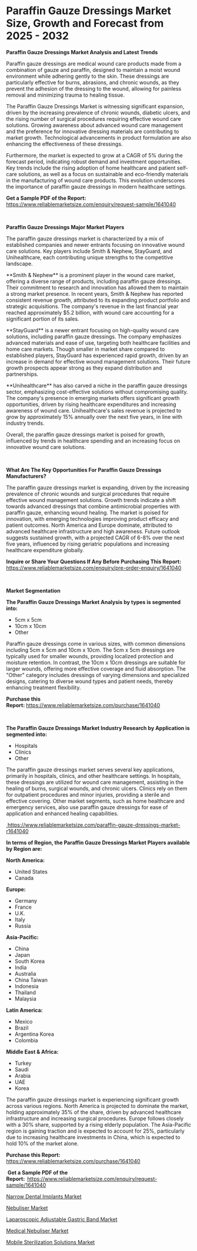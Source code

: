<p><h1>Paraffin Gauze Dressings Market Size, Growth and Forecast from 2025 - 2032</h1></p><p><strong>Paraffin Gauze Dressings Market Analysis and Latest Trends</strong></p>
<p><p>Paraffin gauze dressings are medical wound care products made from a combination of gauze and paraffin, designed to maintain a moist wound environment while adhering gently to the skin. These dressings are particularly effective for burns, abrasions, and chronic wounds, as they prevent the adhesion of the dressing to the wound, allowing for painless removal and minimizing trauma to healing tissue.</p><p>The Paraffin Gauze Dressings Market is witnessing significant expansion, driven by the increasing prevalence of chronic wounds, diabetic ulcers, and the rising number of surgical procedures requiring effective wound care solutions. Growing awareness about advanced wound care management and the preference for innovative dressing materials are contributing to market growth. Technological advancements in product formulation are also enhancing the effectiveness of these dressings.</p><p>Furthermore, the market is expected to grow at a CAGR of 5% during the forecast period, indicating robust demand and investment opportunities. Key trends include the rising adoption of home healthcare and patient self-care solutions, as well as a focus on sustainable and eco-friendly materials in the manufacturing of wound care products. This evolution underscores the importance of paraffin gauze dressings in modern healthcare settings.</p></p>
<p><strong>Get a Sample PDF of the Report:&nbsp;</strong> <a href="https://www.reliablemarketsize.com/enquiry/request-sample/1641040?utm_campaign=1991&utm_medium=2&utm_source=Github&utm_content=ia&utm_term=04032025&utm_id=paraffin-gauze-dressings">https://www.reliablemarketsize.com/enquiry/request-sample/1641040</a></p>
<p>&nbsp;</p>
<p><strong>Paraffin Gauze Dressings Major Market Players</strong></p>
<p><p>The paraffin gauze dressings market is characterized by a mix of established companies and newer entrants focusing on innovative wound care solutions. Key players include Smith & Nephew, StayGuard, and Unihealthcare, each contributing unique strengths to the competitive landscape.</p><p>**Smith & Nephew** is a prominent player in the wound care market, offering a diverse range of products, including paraffin gauze dressings. Their commitment to research and innovation has allowed them to maintain a strong market presence. In recent years, Smith & Nephew has reported consistent revenue growth, attributed to its expanding product portfolio and strategic acquisitions. The company's revenue in the last financial year reached approximately $5.2 billion, with wound care accounting for a significant portion of its sales.</p><p>**StayGuard** is a newer entrant focusing on high-quality wound care solutions, including paraffin gauze dressings. The company emphasizes advanced materials and ease of use, targeting both healthcare facilities and home care markets. Though smaller in market share compared to established players, StayGuard has experienced rapid growth, driven by an increase in demand for effective wound management solutions. Their future growth prospects appear strong as they expand distribution and partnerships.</p><p>**Unihealthcare** has also carved a niche in the paraffin gauze dressings sector, emphasizing cost-effective solutions without compromising quality. The company's presence in emerging markets offers significant growth opportunities, driven by rising healthcare expenditures and increasing awareness of wound care. Unihealthcare's sales revenue is projected to grow by approximately 15% annually over the next five years, in line with industry trends.</p><p>Overall, the paraffin gauze dressings market is poised for growth, influenced by trends in healthcare spending and an increasing focus on innovative wound care solutions.</p></p>
<p>&nbsp;</p>
<p><strong>What Are The Key Opportunities For Paraffin Gauze Dressings Manufacturers?</strong></p>
<p><p>The paraffin gauze dressings market is expanding, driven by the increasing prevalence of chronic wounds and surgical procedures that require effective wound management solutions. Growth trends indicate a shift towards advanced dressings that combine antimicrobial properties with paraffin gauze, enhancing wound healing. The market is poised for innovation, with emerging technologies improving product efficacy and patient outcomes. North America and Europe dominate, attributed to advanced healthcare infrastructure and high awareness. Future outlook suggests sustained growth, with a projected CAGR of 6-8% over the next five years, influenced by rising geriatric populations and increasing healthcare expenditure globally.</p></p>
<p><strong>Inquire or Share Your Questions If Any Before Purchasing This Report:</strong> <a href="https://www.reliablemarketsize.com/enquiry/pre-order-enquiry/1641040?utm_campaign=1991&utm_medium=2&utm_source=Github&utm_content=ia&utm_term=04032025&utm_id=paraffin-gauze-dressings">https://www.reliablemarketsize.com/enquiry/pre-order-enquiry/1641040</a></p>
<p>&nbsp;</p>
<p><strong>Market Segmentation</strong></p>
<p><strong>The Paraffin Gauze Dressings Market Analysis by types is segmented into:</strong></p>
<p><ul><li>5cm x 5cm</li><li>10cm x 10cm</li><li>Other</li></ul></p>
<p><p>Paraffin gauze dressings come in various sizes, with common dimensions including 5cm x 5cm and 10cm x 10cm. The 5cm x 5cm dressings are typically used for smaller wounds, providing localized protection and moisture retention. In contrast, the 10cm x 10cm dressings are suitable for larger wounds, offering more effective coverage and fluid absorption. The "Other" category includes dressings of varying dimensions and specialized designs, catering to diverse wound types and patient needs, thereby enhancing treatment flexibility.</p></p>
<p><strong>Purchase this Report:&nbsp;</strong><a href="https://www.reliablemarketsize.com/purchase/1641040?utm_campaign=1991&utm_medium=2&utm_source=Github&utm_content=ia&utm_term=04032025&utm_id=paraffin-gauze-dressings">https://www.reliablemarketsize.com/purchase/1641040</a></p>
<p>&nbsp;</p>
<p><strong>The Paraffin Gauze Dressings Market Industry Research by Application is segmented into:</strong></p>
<p><ul><li>Hospitals</li><li>Clinics</li><li>Other</li></ul></p>
<p><p>The paraffin gauze dressings market serves several key applications, primarily in hospitals, clinics, and other healthcare settings. In hospitals, these dressings are utilized for wound care management, assisting in the healing of burns, surgical wounds, and chronic ulcers. Clinics rely on them for outpatient procedures and minor injuries, providing a sterile and effective covering. Other market segments, such as home healthcare and emergency services, also use paraffin gauze dressings for ease of application and enhanced healing capabilities.</p></p>
<p><a href="https://www.reliablemarketsize.com/paraffin-gauze-dressings-market-r1641040?utm_campaign=1991&utm_medium=2&utm_source=Github&utm_content=ia&utm_term=04032025&utm_id=paraffin-gauze-dressings">&nbsp;https://www.reliablemarketsize.com/paraffin-gauze-dressings-market-r1641040</a></p>
<p><strong>In terms of Region, the Paraffin Gauze Dressings Market Players available by Region are:</strong></p>
<p>
    <p> <strong> North America: </strong>
        <ul>
            <li>United States</li>
            <li>Canada</li>
        </ul>
        </p> 
    <p> <strong> Europe: </strong>
        <ul>
            <li>Germany</li>
            <li>France</li>
            <li>U.K.</li>
            <li>Italy</li>
            <li>Russia</li>
        </ul>
        </p> 
    <p> <strong> Asia-Pacific: </strong>
        <ul>
            <li>China</li>
            <li>Japan</li>
            <li>South Korea</li>
            <li>India</li>
            <li>Australia</li>
            <li>China Taiwan</li>
            <li>Indonesia</li>
            <li>Thailand</li>
            <li>Malaysia</li>
        </ul>
        </p> 
    <p> <strong> Latin America: </strong>
        <ul>
            <li>Mexico</li>
            <li>Brazil</li>
            <li>Argentina Korea</li>
            <li>Colombia</li>
        </ul>
        </p> 
    <p> <strong> Middle East & Africa: </strong>
        <ul>
            <li>Turkey</li>
            <li>Saudi</li>
            <li>Arabia</li>
            <li>UAE</li>
            <li>Korea</li>
        </ul>
    </p>
    </p>
<p><p>The paraffin gauze dressings market is experiencing significant growth across various regions. North America is projected to dominate the market, holding approximately 35% of the share, driven by advanced healthcare infrastructure and increasing surgical procedures. Europe follows closely with a 30% share, supported by a rising elderly population. The Asia-Pacific region is gaining traction and is expected to account for 25%, particularly due to increasing healthcare investments in China, which is expected to hold 10% of the market alone.</p></p>
<p><strong>Purchase this Report: </strong><a href="https://www.reliablemarketsize.com/purchase/1641040?utm_campaign=1991&utm_medium=2&utm_source=Github&utm_content=ia&utm_term=04032025&utm_id=paraffin-gauze-dressings">https://www.reliablemarketsize.com/purchase/1641040</a></p>
<p>&nbsp;<strong>Get a Sample PDF of the Report:&nbsp;&nbsp;</strong><a href="https://www.reliablemarketsize.com/enquiry/request-sample/1641040?utm_campaign=1991&utm_medium=2&utm_source=Github&utm_content=ia&utm_term=04032025&utm_id=paraffin-gauze-dressings">https://www.reliablemarketsize.com/enquiry/request-sample/1641040</a></p>
<p><strong></strong></p>
<p><p><a href="https://github.com/sitarzerpa3d/Market-Research-Report-List-1/blob/main/narrow-dental-implants-market.md?utm_campaign=1991&utm_medium=2&utm_source=Github&utm_content=ia&utm_term=04032025&utm_id=paraffin-gauze-dressings">Narrow Dental Implants Market</a></p><p><a href="https://github.com/kevoncesya4j/Market-Research-Report-List-1/blob/main/nebuliser-market.md?utm_campaign=1991&utm_medium=2&utm_source=Github&utm_content=ia&utm_term=04032025&utm_id=paraffin-gauze-dressings">Nebuliser Market</a></p><p><a href="https://github.com/rentzszaszjn/Market-Research-Report-List-1/blob/main/laparoscopic-adjustable-gastric-band-market.md?utm_campaign=1991&utm_medium=2&utm_source=Github&utm_content=ia&utm_term=04032025&utm_id=paraffin-gauze-dressings">Laparoscopic Adjustable Gastric Band Market</a></p><p><a href="https://github.com/ziringebrur1/Market-Research-Report-List-1/blob/main/medical-nebuliser-market.md?utm_campaign=1991&utm_medium=2&utm_source=Github&utm_content=ia&utm_term=04032025&utm_id=paraffin-gauze-dressings">Medical Nebuliser Market</a></p><p><a href="https://github.com/yenagmah/Market-Research-Report-List-1/blob/main/mobile-sterilization-solutions-market.md?utm_campaign=1991&utm_medium=2&utm_source=Github&utm_content=ia&utm_term=04032025&utm_id=paraffin-gauze-dressings">Mobile Sterilization Solutions Market</a></p></p>